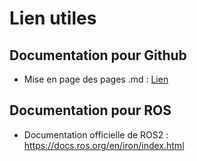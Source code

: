 # Lien utiles

## Documentation pour Github

- Mise en page des pages .md : [Lien](https://docs.github.com/fr/get-started/writing-on-github/getting-started-with-writing-and-formatting-on-github/basic-writing-and-formatting-syntax)

## Documentation pour ROS

-  Documentation officielle de ROS2 :  https://docs.ros.org/en/iron/index.html
